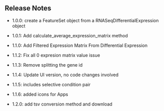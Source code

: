 ## Release Notes

- 1.0.0: create a FeatureSet object from a RNASeqDifferentialExpression object

- 1.0.1: Add calculate_average_expression_matrix method

- 1.1.0: Add Filtered Expression Matrix From Differential Expression 

- 1.1.2: Fix all 0 expresion matrix value issue

- 1.1.3: Remove splitting the gene id

- 1.1.4: Update UI version, no code changes involved

- 1.1.5: includes selective condition pair

- 1.1.6: added icons for Apps

- 1.2.0: add tsv conversion method and download